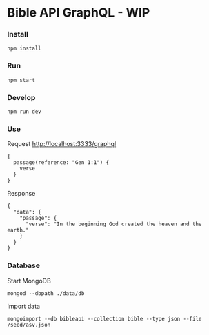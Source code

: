 # Bible API GraphQL - WIP

### Install

```
npm install
```

### Run

```
npm start
```

### Develop

```
npm run dev
```

### Use

Request [http://localhost:3333/graphql](http://localhost:3333/graphql)

```
{
  passage(reference: "Gen 1:1") {
    verse
  }
}
```

Response

```
{
  "data": {
    "passage": {
      "verse": "In the beginning God created the heaven and the earth."
    }
  }
}
```

### Database

Start MongoDB
```
mongod --dbpath ./data/db
```

Import data

```
mongoimport --db bibleapi --collection bible --type json --file /seed/asv.json
```